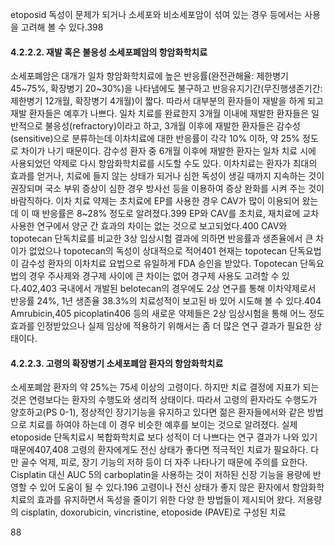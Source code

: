 etoposid 독성이 문제가 되거나 소세포와 비소세포암이 섞여 있는 경우 등에서는 사용을 고려해 볼 수 있다.398

#### 4.2.2.2. 재발 혹은 불응성 소세포폐암의 항암화학치료
소세포폐암은 대개가 일차 항암화학치료에 높은 반응률(완전관해율: 제한병기 45~75%, 확장병기 20~30%)을 나타냄에도 불구하고 반응유지기간(무진행생존기간: 제한병기 12개월, 확장병기 4개월)이 짧다. 따라서 대부분의 환자들이 재발을 하게 되고 재발 환자들은 예후가 나쁘다. 일차 치료를 완료한지 3개월 이내에 재발한 환자들은 일반적으로 불응성(refractory)이라고 하고, 3개월 이후에 재발한 환자들은 감수성 (sensitive)으로 분류하는데 이차치료에 대한 반응률이 각각 10% 이하, 약 25% 정도로 차이가 나기 때문이다. 감수성 환자 중 6개월 이후에 재발한 환자는 일차 치료 시에 사용되었던 약제로 다시 항암화학치료를 시도할 수도 있다. 이차치료는 환자가 최대의 효과를 얻거나, 치료에 들지 않는 상태가 되거나 심한 독성이 생길 때까지 지속하는 것이 권장되며 국소 부위 증상이 심한 경우 방사선 등을 이용하여 증상 완화를 시켜 주는 것이 바람직하다.
이차 치료 약제는 초치료에 EP를 사용한 경우 CAV가 많이 이용되어 왔는데 이 때 반응률은 8~28% 정도로 알려졌다.399 EP와 CAV를 초치료, 재치료에 교차 사용한 연구에서 양군 간 효과의 차이는 없는 것으로 보고되었다.400 CAV와 topotecan 단독치료를 비교한 3상 임상시험 결과에 의하면 반응률과 생존율에서 큰 차이가 없었으나 topotecan의 독성이 상대적으로 적어401 현재는 topotecan 단독요법이 감수성 환자의 이차치료 요법으로 유일하게 FDA 승인을 받았다. Topotecan 단독요법의 경우 주사제와 경구제 사이에 큰 차이는 없어 경구제 사용도 고려할 수 있다.402,403 국내에서 개발된 belotecan의 경우에도 2상 연구를 통해 이차약제로서 반응률 24%, 1년 생존율 38.3%의 치료성적이 보고된 바 있어 시도해 볼 수 있다.404
Amrubicin,405 picoplatin406 등의 새로운 약제들은 2상 임상시험을 통해 어느 정도 효과를 인정받았으나 실제 임상에 적용하기 위해서는 좀 더 많은 연구 결과가 필요한 상태이다.

#### 4.2.2.3. 고령의 확장병기 소세포폐암 환자의 항암화학치료
소세포폐암 환자의 약 25%는 75세 이상의 고령이다. 하지만 치료 결정에 지표가 되는 것은 연령보다는 환자의 수행도와 생리적 상태이다. 따라서 고령의 환자라도 수행도가 양호하고(PS 0-1), 정상적인 장기기능을 유지하고 있다면 젊은 환자들에서와 같은 방법으로 치료를 하여야 하는데 이 경우 비슷한 예후를 보이는 것으로 알려졌다. 실제 etoposide 단독치료시 복합화학치료 보다 성적이 더 나쁘다는 연구 결과가 나와 있기 때문에407,408 고령의 환자에게도 전신 상태가 좋다면 적극적인 치료가 필요하다. 다만 골수 억제, 피로, 장기 기능의 저하 등이 더 자주 나타나기 때문에 주의를 요한다. Cisplatin 대신 AUC 5의 carboplatin을 사용하는 것이 저하된 신장 기능을 용량에 반영할 수 있어 도움이 될 수 있다.196
고령이나 전신 상태가 좋지 않은 환자에서 항암화학치료의 효과를 유지하면서 독성을 줄이기 위한 다양 한 방법들이 제시되어 왔다. 저용량의 cisplatin, doxorubicin, vincristine, etoposide (PAVE)로 구성된 치료

<PAGE>88
